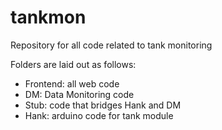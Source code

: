 # tankmon
Repository for all code related to tank monitoring 

Folders are laid out as follows:

- Frontend: all web code
- DM: Data Monitoring code 
- Stub: code that bridges Hank and DM
- Hank: arduino code for tank module
